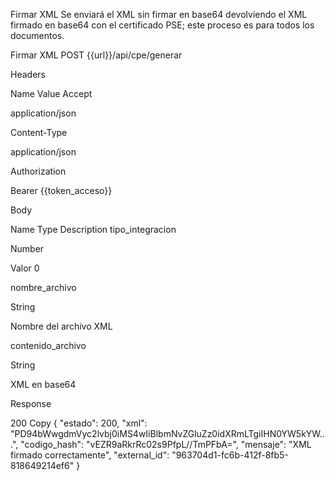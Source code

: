 Firmar XML
Se enviará el XML sin firmar en base64 devolviendo el XML firmado en base64 con el certificado PSE; este proceso es para todos los documentos.

Firmar XML
POST {{url}}/api/cpe/generar

Headers

Name
Value
Accept

application/json

Content-Type

application/json

Authorization

Bearer {{token_acceso}}

Body

Name
Type
Description
tipo_integracion

Number

Valor 0

nombre_archivo

String

Nombre del archivo XML

contenido_archivo

String

XML en base64

Response

200
Copy
{
  "estado": 200,
  "xml": "PD94bWwgdmVyc2lvbj0iMS4wIiBlbmNvZGluZz0idXRmLTgiIHN0YW5kYW...",
  "codigo_hash": "vEZR9aRkrRc02s9PfpL//TmPFbA=",
  "mensaje": "XML firmado correctamente",
  "external_id": "963704d1-fc6b-412f-8fb5-818649214ef6"
}